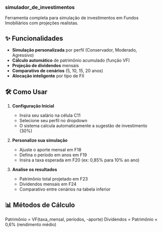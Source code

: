 ### simulador_de_investimentos

Ferramenta completa para simulação de investimentos em Fundos Imobiliários com projeções realistas.

## ✨ Funcionalidades

- **Simulação personalizada** por perfil (Conservador, Moderado, Agressivo)
- **Cálculo automático** de patrimônio acumulado (função VF)
- **Projeção de dividendos** mensais
- **Comparativo de cenários** (5, 10, 15, 20 anos)
- **Alocação inteligente** por tipo de FII

## 🛠️ Como Usar

1. **Configuração Inicial**
   - Insira seu salário na célula C11
   - Selecione seu perfil no dropdown
   - O sistema calcula automaticamente a sugestão de investimento (30%)

2. **Personalize sua simulação**
   - Ajuste o aporte mensal em F18 
   - Defina o período em anos em F19
   - Insira a taxa esperada em F20 (ex: 0,85% para 10% ao ano)

3. **Analise os resultados**
   - Patrimônio total projetado em F23
   - Dividendos mensais em F24
   - Comparativo entre cenários na tabela inferior

## 📊 Métodos de Cálculo
Patrimônio = VF(taxa_mensal, períodos, -aporte)
Dividendos = Patrimônio × 0,6% (rendimento médio)
